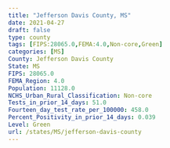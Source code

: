 ```yaml
---
title: "Jefferson Davis County, MS"
date: 2021-04-27
draft: false
type: county
tags: [FIPS:28065.0,FEMA:4.0,Non-core,Green]
categories: [MS]
County: Jefferson Davis County
State: MS
FIPS: 28065.0
FEMA_Region: 4.0
Population: 11128.0
NCHS_Urban_Rural_Classification: Non-core
Tests_in_prior_14_days: 51.0
Fourteen_day_test_rate_per_100000: 458.0
Percent_Positivity_in_prior_14_days: 0.039
Level: Green
url: /states/MS/jefferson-davis-county
---
```



